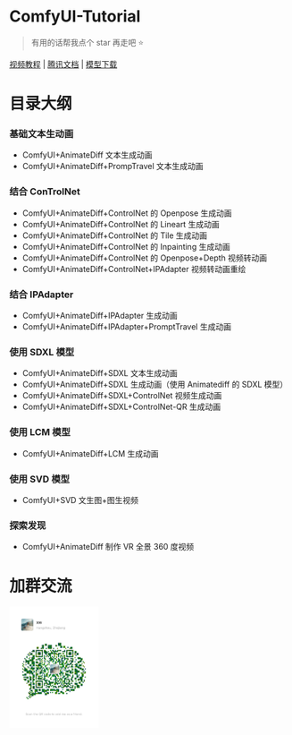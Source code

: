 # ComfyUI-Tutorial

> 有用的话帮我点个 star 再走吧 ⭐️

[视频教程](https://space.bilibili.com/286105945/channel/collectiondetail?sid=1819119) | [腾讯文档](https://docs.qq.com/doc/DSkdOZmJxTEFSTFJY) | [模型下载](https://zhuzhukeji.cn/zhuxia)

# 目录大纲

### 基础文本生动画

- ComfyUI+AnimateDiff 文本生成动画
- ComfyUI+AnimateDiff+PrompTravel 文本生成动画

### 结合 ConTrolNet

- ComfyUI+AnimateDiff+ControlNet 的 Openpose 生成动画
- ComfyUI+AnimateDiff+ControlNet 的 Lineart 生成动画
- ComfyUI+AnimateDiff+ControlNet 的 Tile 生成动画
- ComfyUI+AnimateDiff+ControlNet 的 Inpainting 生成动画
- ComfyUI+AnimateDiff+ControlNet 的 Openpose+Depth 视频转动画
- ComfyUI+AnimateDiff+ControlNet+IPAdapter 视频转动画重绘

### 结合 IPAdapter

- ComfyUI+AnimateDiff+IPAdapter 生成动画
- ComfyUI+AnimateDiff+IPAdapter+PromptTravel 生成动画

### 使用 SDXL 模型

- ComfyUI+AnimateDiff+SDXL 文本生成动画
- ComfyUI+AnimateDiff+SDXL 生成动画（使用 Animatediff 的 SDXL 模型）
- ComfyUI+AnimateDiff+SDXL+ControlNet 视频生成动画
- ComfyUI+AnimateDiff+SDXL+ControlNet-QR 生成动画

### 使用 LCM 模型

- ComfyUI+AnimateDiff+LCM 生成动画

### 使用 SVD 模型

- ComfyUI+SVD 文生图+图生视频

### 探索发现

- ComfyUI+AnimateDiff 制作 VR 全景 360 度视频

# 加群交流

<img width="160" src="./wechat.jpg"/>
